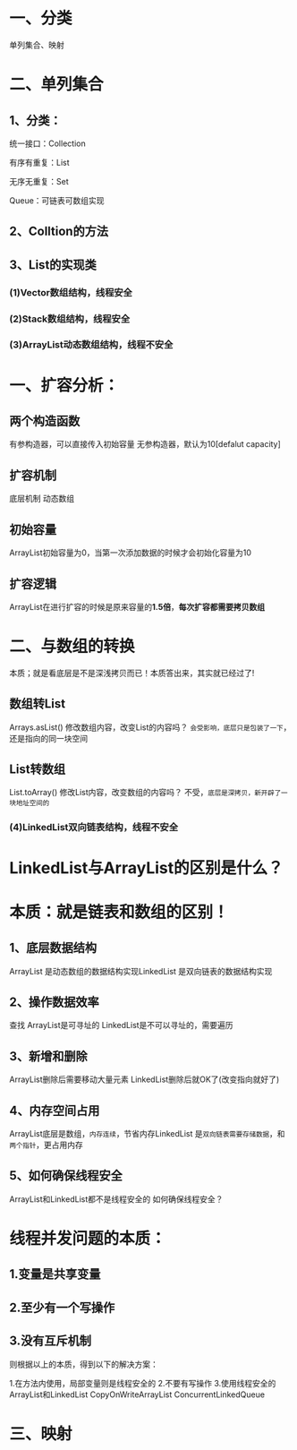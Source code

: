 # 一、分类
单列集合、映射
# 二、单列集合
## 1、分类：
统一接口：Collection

有序有重复：List

无序无重复：Set

Queue：可链表可数组实现

## 2、Colltion的方法

## 3、List的实现类
### (1)Vector数组结构，线程安全
### (2)Stack数组结构，线程安全
### (3)ArrayList动态数组结构，线程不安全
# 一、扩容分析：
## 两个构造函数
 有参构造器，可以直接传入初始容量
 无参构造器，默认为10[defalut capacity]

## 扩容机制
 底层机制
  动态数组
## 初始容量
  ArrayList初始容量为0，当第一次添加数据的时候才会初始化容量为10
## 扩容逻辑
  ArrayList在进行扩容的时候是原来容量的**1.5倍**，**每次扩容都需要拷贝数组**

# 二、与数组的转换
本质；就是看底层是不是深浅拷贝而已！本质答出来，其实就已经过了!

## 数组转List
 Arrays.asList()
 修改数组内容，改变List的内容吗？
  `会受影响，底层只是包装了一下`，还是指向的同一块空间
## List转数组
 List.toArray()
 修改List内容，改变数组的内容吗？
  不受，`底层是深拷贝，新开辟了一块地址空间的`

### (4)LinkedList双向链表结构，线程不安全
# LinkedList与ArrayList的区别是什么？
# 本质：就是链表和数组的区别！

## 1、底层数据结构
  ArrayList 是动态数组的数据结构实现LinkedList 是双向链表的数据结构实现
## 2、操作数据效率
  查找
   ArrayList是可寻址的
   LinkedList是不可以寻址的，需要遍历

## 3、新增和删除
   ArrayList删除后需要移动大量元素
   LinkedList删除后就OK了(改变指向就好了)

## 4、内存空间占用
  ArrayList底层是数组，`内存连续`，节省内存LinkedList 是`双向链表需要存储数据`，和`两个指针`，更占用内存

## 5、如何确保线程安全
  ArrayList和LinkedList都不是线程安全的
  如何确保线程安全？

# 线程并发问题的本质：
## 1.变量是共享变量
## 2.至少有一个写操作
## 3.没有互斥机制

则根据以上的本质，得到以下的解决方案：

1.在方法内使用，局部变量则是线程安全的
2.不要有写操作
3.使用线程安全的ArrayList和LinkedList
    CopyOnWriteArrayList
    ConcurrentLinkedQueue


# 三、映射